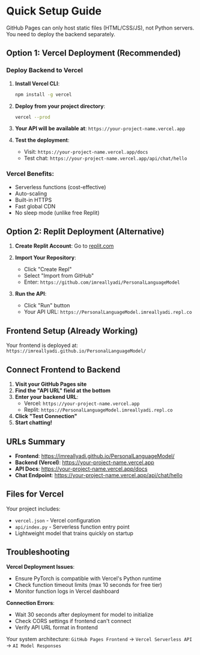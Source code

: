 # Quick Setup Guide

GitHub Pages can only host static files (HTML/CSS/JS), not Python servers. You need to deploy the backend separately.

## Option 1: Vercel Deployment (Recommended)

### Deploy Backend to Vercel

1. **Install Vercel CLI**:
   ```bash
   npm install -g vercel
   ```

2. **Deploy from your project directory**:
   ```bash
   vercel --prod
   ```

3. **Your API will be available at**: `https://your-project-name.vercel.app`

4. **Test the deployment**:
   - Visit: `https://your-project-name.vercel.app/docs`
   - Test chat: `https://your-project-name.vercel.app/api/chat/hello`

### Vercel Benefits:
- Serverless functions (cost-effective)
- Auto-scaling
- Built-in HTTPS
- Fast global CDN
- No sleep mode (unlike free Replit)

## Option 2: Replit Deployment (Alternative)

1. **Create Replit Account**: Go to [replit.com](https://replit.com)

2. **Import Your Repository**:
   - Click "Create Repl"
   - Select "Import from GitHub" 
   - Enter: `https://github.com/imreallyadi/PersonalLanguageModel`

3. **Run the API**:
   - Click "Run" button
   - Your API URL: `https://PersonalLanguageModel.imreallyadi.repl.co`

## Frontend Setup (Already Working)

Your frontend is deployed at: `https://imreallyadi.github.io/PersonalLanguageModel/`

## Connect Frontend to Backend

1. **Visit your GitHub Pages site**
2. **Find the "API URL" field at the bottom**
3. **Enter your backend URL**:
   - Vercel: `https://your-project-name.vercel.app`
   - Replit: `https://PersonalLanguageModel.imreallyadi.repl.co`
4. **Click "Test Connection"**
5. **Start chatting!**

## URLs Summary

- **Frontend**: https://imreallyadi.github.io/PersonalLanguageModel/
- **Backend (Vercel)**: https://your-project-name.vercel.app
- **API Docs**: https://your-project-name.vercel.app/docs
- **Chat Endpoint**: https://your-project-name.vercel.app/api/chat/hello

## Files for Vercel

Your project includes:
- `vercel.json` - Vercel configuration
- `api/index.py` - Serverless function entry point
- Lightweight model that trains quickly on startup

## Troubleshooting

**Vercel Deployment Issues**:
- Ensure PyTorch is compatible with Vercel's Python runtime
- Check function timeout limits (max 10 seconds for free tier)
- Monitor function logs in Vercel dashboard

**Connection Errors**:
- Wait 30 seconds after deployment for model to initialize
- Check CORS settings if frontend can't connect
- Verify API URL format in frontend

Your system architecture:
`GitHub Pages Frontend` → `Vercel Serverless API` → `AI Model Responses`